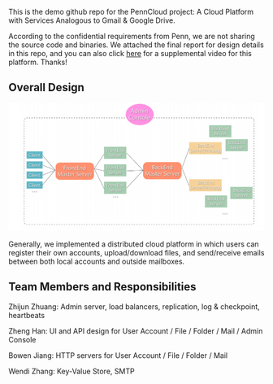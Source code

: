 This is the demo github repo for the PennCloud project: A Cloud Platform with Services Analogous to Gmail & Google Drive.

According to the confidential requirements from Penn, we are not sharing the source code and binaries. We attached the final report for design details in this repo, and you can also click [here](https://www.youtube.com/watch?v=CPbpUIeX2to) for a supplemental video for this platform. Thanks!



## Overall Design

![image-20231002130115169](.\pics\img.png)

Generally, we implemented a distributed cloud platform in which users can register their own accounts, upload/download files, and send/receive emails between both local accounts and outside mailboxes.



## **Team Members and Responsibilities**

Zhijun Zhuang: Admin server, load balancers, replication, log & checkpoint, heartbeats

Zheng Han: UI and API design for User Account / File / Folder / Mail / Admin Console

Bowen Jiang: HTTP servers for User Account / File / Folder / Mail

Wendi Zhang: Key-Value Store, SMTP